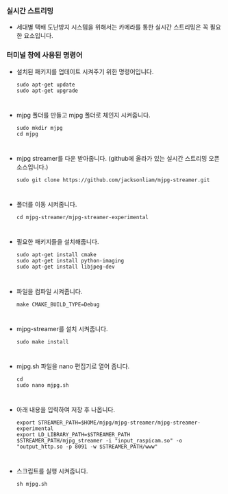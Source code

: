 ### 실시간 스트리밍

+ 세대별 택배 도난방지 시스템을 위해서는 카메라를 통한 실시간 스트리밍은 꼭 필요한 요소입니다.


### 터미널 창에 사용된 명령어

+ 설치된 패키지를 업데이트 시켜주기 위한 명령어입니다.

      sudo apt-get update
      sudo apt-get upgrade
#
+ mjpg 폴더를 만들고 mjpg 폴더로 체인지 시켜줍니다.

      sudo mkdir mjpg
      cd mjpg
#
+ mjpg streamer를 다운 받아줍니다. (github에 올라가 있는 실시간 스트리밍 오픈 소스입니다.)

      sudo git clone https://github.com/jacksonliam/mjpg-streamer.git
#          
+ 폴더를 이동 시켜줍니다.

      cd mjpg-streamer/mjpg-streamer-experimental
#            
+ 필요한 패키지들을 설치해줍니다.

      sudo apt-get install cmake
      sudo apt-get install python-imaging
      sudo apt-get install libjpeg-dev
#      
+ 파일을 컴파일 시켜줍니다.

      make CMAKE_BUILD_TYPE=Debug
#
+ mjpg-streamer를 설치 시켜줍니다.

      sudo make install
#
+ mjpg.sh 파일을 nano 편집기로 열어 줍니다.

      cd
      sudo nano mjpg.sh
#
+ 아래 내용을 입력하여 저장 후 나옵니다.

      export STREAMER_PATH=$HOME/mjpg/mjpg-streamer/mjpg-streamer-experimental
      export LD_LIBRARY_PATH=$STREAMER_PATH
      $STREAMER_PATH/mjpg_streamer -i "input_raspicam.so" -o "output_http.so -p 8091 -w $STREAMER_PATH/www"
#
+ 스크립트를 실행 시켜줍니다.

      sh mjpg.sh
#
